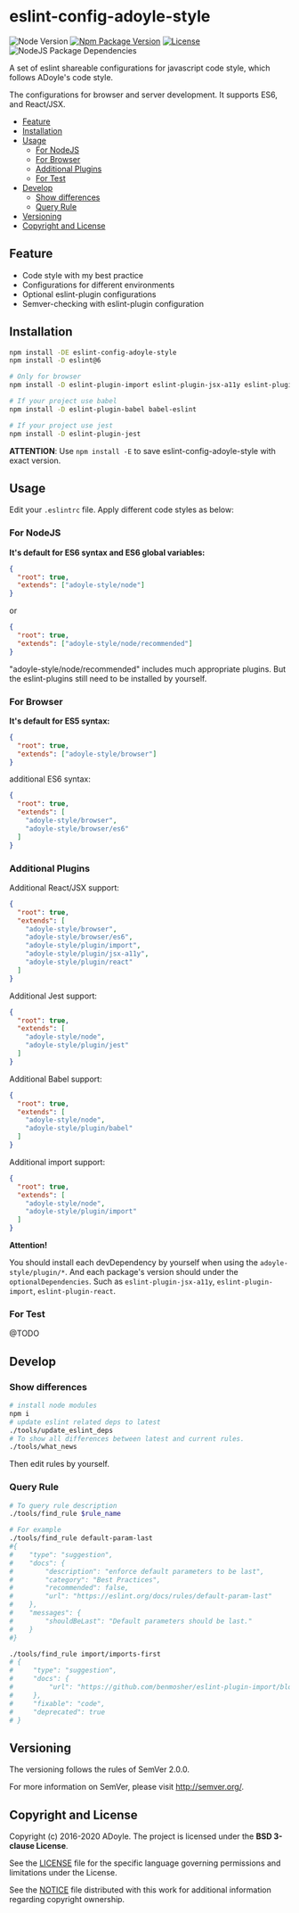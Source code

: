 # eslint-config-adoyle-style
![Node Version][Node Version Image]
[![Npm Package Version][Npm Package Version Image]][Npm Package Version LINK]
[![License][License Image]][License LINK]
![NodeJS Package Dependencies][NodeJS Package Dependencies Link]

A set of eslint shareable configurations for javascript code style, which follows ADoyle's code style.

The configurations for browser and server development. It supports ES6, and React/JSX.

<!-- MarkdownTOC GFM -->

- [Feature](#feature)
- [Installation](#installation)
- [Usage](#usage)
    - [For NodeJS](#for-nodejs)
    - [For Browser](#for-browser)
    - [Additional Plugins](#additional-plugins)
    - [For Test](#for-test)
- [Develop](#develop)
    - [Show differences](#show-differences)
    - [Query Rule](#query-rule)
- [Versioning](#versioning)
- [Copyright and License](#copyright-and-license)

<!-- /MarkdownTOC -->

## Feature

- Code style with my best practice
- Configurations for different environments
- Optional eslint-plugin configurations
- Semver-checking with eslint-plugin configuration

## Installation

```sh
npm install -DE eslint-config-adoyle-style
npm install -D eslint@6

# Only for browser
npm install -D eslint-plugin-import eslint-plugin-jsx-a11y eslint-plugin-react

# If your project use babel
npm install -D eslint-plugin-babel babel-eslint

# If your project use jest
npm install -D eslint-plugin-jest
```

**ATTENTION**: Use `npm install -E` to save eslint-config-adoyle-style with exact version.

## Usage

Edit your `.eslintrc` file. Apply different code styles as below:

### For NodeJS

**It's default for ES6 syntax and ES6 global variables:**

```json
{
  "root": true,
  "extends": ["adoyle-style/node"]
}
```

or

```json
{
  "root": true,
  "extends": ["adoyle-style/node/recommended"]
}
```

"adoyle-style/node/recommended" includes much appropriate plugins. But the eslint-plugins still need to be installed by yourself.

### For Browser

**It's default for ES5 syntax:**

```json
{
  "root": true,
  "extends": ["adoyle-style/browser"]
}
```

additional ES6 syntax:

```json
{
  "root": true,
  "extends": [
    "adoyle-style/browser",
    "adoyle-style/browser/es6"
  ]
}
```

### Additional Plugins

Additional React/JSX support:

```json
{
  "root": true,
  "extends": [
    "adoyle-style/browser",
    "adoyle-style/browser/es6",
    "adoyle-style/plugin/import",
    "adoyle-style/plugin/jsx-a11y",
    "adoyle-style/plugin/react"
  ]
}
```

Additional Jest support:

```json
{
  "root": true,
  "extends": [
    "adoyle-style/node",
    "adoyle-style/plugin/jest"
  ]
}
```

Additional Babel support:

```json
{
  "root": true,
  "extends": [
    "adoyle-style/node",
    "adoyle-style/plugin/babel"
  ]
}
```

Additional import support:

```json
{
  "root": true,
  "extends": [
    "adoyle-style/node",
    "adoyle-style/plugin/import"
  ]
}
```

**Attention!**

You should install each devDependency by yourself when using the `adoyle-style/plugin/*`. And each package's version should under the `optionalDependencies`. Such as `eslint-plugin-jsx-a11y`, `eslint-plugin-import`, `eslint-plugin-react`.

### For Test

@TODO

## Develop

### Show differences

```sh
# install node modules
npm i
# update eslint related deps to latest
./tools/update_eslint_deps
# To show all differences between latest and current rules.
./tools/what_news
```

Then edit rules by yourself.

### Query Rule

```sh
# To query rule description
./tools/find_rule $rule_name

# For example
./tools/find_rule default-param-last
#{
#    "type": "suggestion",
#    "docs": {
#        "description": "enforce default parameters to be last",
#        "category": "Best Practices",
#        "recommended": false,
#        "url": "https://eslint.org/docs/rules/default-param-last"
#    },
#    "messages": {
#        "shouldBeLast": "Default parameters should be last."
#    }
#}

./tools/find_rule import/imports-first
# {
#     "type": "suggestion",
#     "docs": {
#         "url": "https://github.com/benmosher/eslint-plugin-import/blob/7b25c1cb95ee18acc1531002fd343e1e6031f9ed/docs/rules/imports-first.md"
#     },
#     "fixable": "code",
#     "deprecated": true
# }
```

## Versioning

The versioning follows the rules of SemVer 2.0.0.

For more information on SemVer, please visit http://semver.org/.

## Copyright and License

Copyright (c) 2016-2020 ADoyle. The project is licensed under the **BSD 3-clause License**.

See the [LICENSE][] file for the specific language governing permissions and limitations under the License.

See the [NOTICE][] file distributed with this work for additional information regarding copyright ownership.


<!-- Links -->

[LICENSE]: ./LICENSE
[NOTICE]: ./NOTICE


<!-- links -->

[Node Version Image]: https://img.shields.io/node/v/eslint-config-adoyle-style.svg
[Npm Package Version Image]: https://img.shields.io/npm/v/eslint-config-adoyle-style.svg
[Npm Package Version LINK]: https://www.npmjs.com/package/eslint-config-adoyle-style
[License Image]: https://img.shields.io/npm/l/eslint-config-adoyle-style.svg
[License LINK]: https://github.com/adoyle-h/eslint-config-adoyle-style/blob/master/LICENSE
[NodeJS Package Dependencies Link]: https://david-dm.org/adoyle-h/eslint-config-adoyle-style.svg
